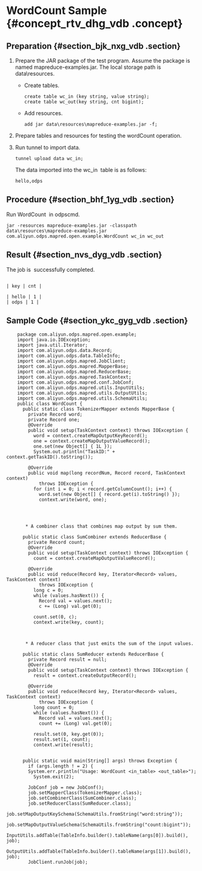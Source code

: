 # WordCount Sample {#concept_rtv_dhg_vdb .concept}

## Preparation {#section_bjk_nxg_vdb .section}

1.  Prepare the JAR package of the test program. Assume the package is named mapreduce-examples.jar. The local storage path is data\\resources.
    -   Create tables.

        ```
        create table wc_in (key string, value string);
        create table wc_out(key string, cnt bigint);
        ```

    -   Add resources.

        ```
        add jar data\resources\mapreduce-examples.jar -f;
        ```

2.  Prepare tables and resources for testing the wordCount operation.
3.  Run tunnel to import data.

    ```
    tunnel upload data wc_in;
    ```

    The data imported into the wc\_in  table is as follows:

    ```
    hello,odps
    ```


## Procedure {#section_bhf_1yg_vdb .section}

Run WordCount  in odpscmd.

```
jar -resources mapreduce-examples.jar -classpath data\resources\mapreduce-examples.jar
com.aliyun.odps.mapred.open.example.WordCount wc_in wc_out
```

## Result {#section_nvs_dyg_vdb .section}

The job is  successfully completed.

```

| key | cnt |

| hello | 1 |
| odps | 1 |

```

## Sample Code {#section_ykc_gyg_vdb .section}

```
    package com.aliyun.odps.mapred.open.example;
    import java.io.IOException;
    import java.util.Iterator;
    import com.aliyun.odps.data.Record;
    import com.aliyun.odps.data.TableInfo;
    import com.aliyun.odps.mapred.JobClient;
    import com.aliyun.odps.mapred.MapperBase;
    import com.aliyun.odps.mapred.ReducerBase;
    import com.aliyun.odps.mapred.TaskContext;
    import com.aliyun.odps.mapred.conf.JobConf;
    import com.aliyun.odps.mapred.utils.InputUtils;
    import com.aliyun.odps.mapred.utils.OutputUtils;
    import com.aliyun.odps.mapred.utils.SchemaUtils;
    public class WordCount {
      public static class TokenizerMapper extends MapperBase {
        private Record word;
        private Record one;
        @Override
        public void setup(TaskContext context) throws IOException {
          word = context.createMapOutputKeyRecord();
          one = context.createMapOutputValueRecord();
          one.set(new Object[] { 1L });
          System.out.println("TaskID:" + context.getTaskID().toString());
        
        @Override
        public void map(long recordNum, Record record, TaskContext context)
            throws IOException {
          for (int i = 0; i < record.getColumnCount(); i++) {
            word.set(new Object[] { record.get(i).toString() });
            context.write(word, one);
          
        
      
      
       * A combiner class that combines map output by sum them.
       
      public static class SumCombiner extends ReducerBase {
        private Record count;
        @Override
        public void setup(TaskContext context) throws IOException {
          count = context.createMapOutputValueRecord();
        
        @Override
        public void reduce(Record key, Iterator<Record> values, TaskContext context)
            throws IOException {
          long c = 0;
          while (values.hasNext()) {
            Record val = values.next();
            c += (Long) val.get(0);
          
          count.set(0, c);
          context.write(key, count);
        
      
      
       * A reducer class that just emits the sum of the input values.
       
      public static class SumReducer extends ReducerBase {
        private Record result = null;
        @Override
        public void setup(TaskContext context) throws IOException {
          result = context.createOutputRecord();
        
        @Override
        public void reduce(Record key, Iterator<Record> values, TaskContext context)
            throws IOException {
          long count = 0;
          while (values.hasNext()) {
            Record val = values.next();
            count += (Long) val.get(0);
          
          result.set(0, key.get(0));
          result.set(1, count);
          context.write(result);
        
      
      public static void main(String[] args) throws Exception {
        if (args.length ! = 2) {
        System.err.println("Usage: WordCount <in_table> <out_table>");
          System.exit(2);
        
        JobConf job = new JobConf();
        job.setMapperClass(TokenizerMapper.class);
        job.setCombinerClass(SumCombiner.class);
        job.setReducerClass(SumReducer.class);
        job.setMapOutputKeySchema(SchemaUtils.fromString("word:string"));
        job.setMapOutputValueSchema(SchemaUtils.fromString("count:bigint"));
        InputUtils.addTable(TableInfo.builder().tableName(args[0]).build(), job);
        OutputUtils.addTable(TableInfo.builder().tableName(args[1]).build(), job);
        JobClient.runJob(job);
      
    

```

